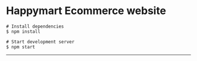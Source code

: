 # Happymart Ecommerce website

```
# Install dependencies
$ npm install

# Start development server
$ npm start
```

---
